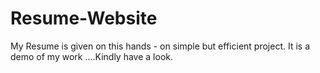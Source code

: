 # Resume-Website
My Resume is given on this hands - on simple but efficient project. It is a demo of my work ....Kindly have a look.
